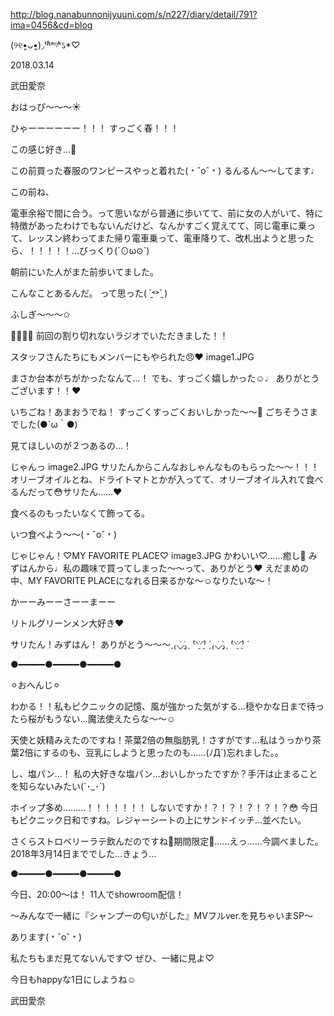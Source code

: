http://blog.nanabunnonijyuuni.com/s/n227/diary/detail/791?ima=0456&cd=blog



(୨୧•͈ᴗ•͈)◞︎ᵗʱᵃᵑᵏઽ*♡︎

2018.03.14

武田愛奈




おはっぴ〜〜〜☀️






ひゃーーーーーー！！！
すっごく春！！！



この感じ好き…🌸






この前買った春服のワンピースやっと着れた(﹡ˆoˆ﹡)
るんるん〜〜してます♩










この前ね、



電車余裕で間に合う。って思いながら普通に歩いてて、前に女の人がいて、特に特徴があったわけでもないんだけど、なんかすごく覚えてて、同じ電車に乗って、レッスン終わってまた帰り電車乗って、電車降りて、改札出ようと思ったら、！！！！！…びっくり(´⊙ω⊙`)

朝前にいた人がまた前歩いてました。



こんなことあるんだ。
って思った( ˊ̱˂˃ˋ̱ )



ふしぎ〜〜〜✩︎








🍓🍰🍓🍰
前回の割り切れないラジオでいただきました！！

スタッフさんたちにもメンバーにもやられた😠❤️
image1.JPG

まさか台本がちがかったなんて…！
でも、すっごく嬉しかった☺️♩
ありがとうございます！！❤️

いちごね！あまおうでね！
すっごくすっごくおいしかった〜〜🍓
ごちそうさまでした(●´ω｀●)














見てほしいのが２つあるの…！



じゃんっ
image2.JPG
サリたんからこんなおしゃんなものもらった〜〜！！！
オリーブオイルとね、ドライトマトとかが入ってて、オリーブオイル入れて食べるんだって😳サリたん……❤️


食べるのもったいなくて飾ってる。


いつ食べよう〜〜(﹡ˆoˆ﹡)








じゃじゃん！♡MY FAVORITE PLACE♡
image3.JPG
かわいい♡……癒し🌿
みずはんから♩私の趣味で買ってしまった〜〜って、ありがとう❤️
えだまめの中、MY FAVORITE PLACEになれる日来るかな〜☺️なりたいな〜！





かーーみーーさーーまーー





リトルグリーンメン大好き❤








サリたん！みずはん！
ありがとう〜〜〜ˏ₍⸜̠̇⸝̠̇₎ˎ ̀⁽⸌̠̇⸍̠̇⁾ ́ˏ₍⸜̠̇⸝̠̇₎ˎ ̀⁽⸌̠̇⸍̠̇⁾ ́










●︎━︎━︎━︎━︎━︎●︎━︎━︎━︎━︎━︎●︎━︎━︎━︎━︎━︎●︎



⚪︎おへんじ⚪︎


わかる！！私もピクニックの記憶、風が強かった気がする…穏やかな日まで待ったら桜がもうない…魔法使えたらな〜〜☺️


天使と妖精みえたのですね！茶葉2倍の無脂肪乳！さすがです…私はうっかり茶葉2倍にするのも、豆乳にしようと思ったのも……(ﾉД`)忘れました。。



し、塩パン…！
私の大好きな塩パン…おいしかったですか？手汗は止まることを知らないみたい(´･_･`)



ホイップ多め………！！！！！！！
しないですか！？！？！？！？！？😳
今日もピクニック日和ですね。レジャーシートの上にサンドイッチ…並べたい。



さくらストロベリーラテ飲んだのですね🌸期間限定🍓……えっ……今調べました。2018年3月14日まででした…きょう…



●︎━︎━︎━︎━︎━︎●︎━︎━︎━︎━︎━︎●︎━︎━︎━︎━︎━︎●︎





今日、20:00〜は！
11人でshowroom配信！

〜みんなで一緒に『シャンプーの匂いがした』MVフルver.を見ちゃいまSP〜

あります(﹡ˆoˆ﹡)



私たちもまだ見てないんです♡
ぜひ、一緒に見よ♡






今日もhappyな1日にしようね☺️


武田愛奈
